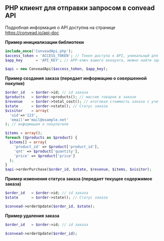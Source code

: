 PHP клиент для отправки запросом в convead API
-------------------

Подробная информация о API доступна на странице https://convead.io/api-doc

**Пример инициализации библиотеки**
```php
include_once('ConveadApi.php');
$access_token = 'ACCESS_TOKEN'; // Токен доступа к API, уникальный для каждого зарегистрированного пользователя Convead
$app_key      = 'API_KEY'; // APP-ключ вашего аккаунта, можно найти здесь: http://take.ms/Ejv3q

$api = new ConveadApi($access_token, $app_key);
```

**Пример создания заказа (передает информацию о совершенной покупке)**
```php
$order_id   = $order->id; // id заказа
$products   = $order->products(); // массив товаров в заказе
$revenue    = $order->total_cost(); // итоговая стоимость заказа с учетом доставки и скидок
$state      = $order->state(); // Статус заказа
$visitor    = array(
  'uid'=>'123',
  'email'=>'mail@example.net'
); // информация о покупателе

$items = array();
foreach ($products as $product) {
  $items[] = array(
    'product_id' => $product['product_id'],
    'qnt' => $product['quantity'],
    'price' => $product['price']
  );
}
$api->orderPurchase($order_id, $state, $revenue, $items, $visitor);
```

**Пример изменения статуса заказа (передает текущее содержимое заказа)**
```php
$order_id   = $order->id; // id заказа
$state      = $order->state(); // Статус заказа

$convead->orderUpdate($order_id, $state);
```

**Пример удаления заказа**
```php
$order_id   = $order->id; // id заказа

$convead->orderUpdate($order_id);
```
